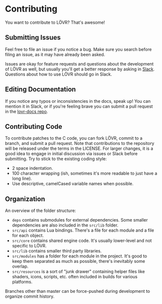 Contributing
===

You want to contribute to LÖVR?  That's awesome!

Submitting Issues
---

Feel free to file an issue if you notice a bug.  Make sure you search before filing an issue, as it
may have already been asked.

Issues are okay for feature requests and questions about the development of LÖVR as well, but
usually you'll get a better response by asking in [Slack](https://lovr.org/slack).  Questions about
how to use LÖVR should go in Slack.

Editing Documentation
---

If you notice any typos or inconsistencies in the docs, speak up!  You can mention it in Slack, or
if you're feeling brave you can submit a pull request in the [lovr-docs repo](https://github.com/bjornbytes/lovr-docs).

Contributing Code
---

To contribute patches to the C code, you can fork LÖVR, commit to a branch, and submit a pull
request.  Note that contributions to the repository will be released under the terms in the LICENSE.
For larger changes, it is a good idea to engage in initial discussion via issues or Slack before
submitting.  Try to stick to the existing coding style:

- 2 space indentation.
- 100 character wrapping (ish, sometimes it's more readable to just have a long line).
- Use descriptive, camelCased variable names when possible.

Organization
---

An overview of the folder structure:

- `deps` contains submodules for external dependencies.  Some smaller dependencies are also included
in the `src/lib` folder.
- `src/api` contains Lua bindings.  There's a file for each module and a file for each object.
- `src/core` contains shared engine code.  It's usually lower-level and not specific to LÖVR.
- `src/lib` contains smaller third party libraries.
- `src/modules` has a folder for each module in the project.  It's good to keep them separated as
  much as possible, there's inevitably some overlap.
- `src/resources` is a sort of "junk drawer" containing helper files like shaders, icons, scripts,
  etc. often included in builds for various platforms.

Branches other than master can be force-pushed during development to organize commit history.
